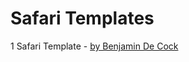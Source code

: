 # Safari Templates #

1 Safari Template - [by Benjamin De Cock](http://dribbble.com/shots/815922-Safari)